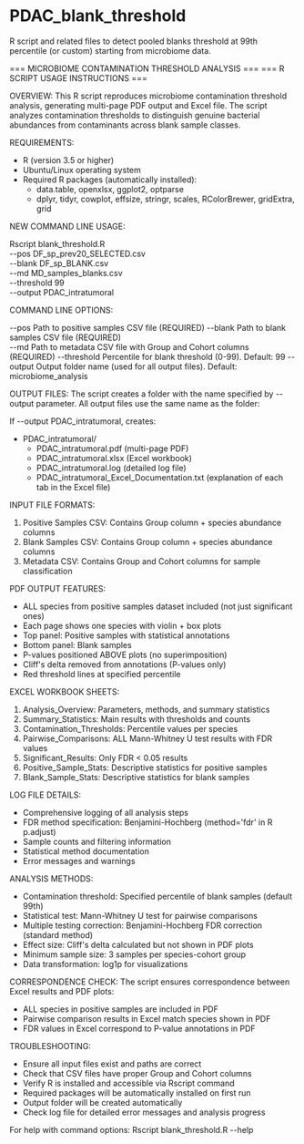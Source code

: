 # PDAC_blank_threshold
R script and related files to detect pooled blanks threshold at 99th percentile (or custom) starting from microbiome data.

=== MICROBIOME CONTAMINATION THRESHOLD ANALYSIS ===
=== R SCRIPT USAGE INSTRUCTIONS ===

OVERVIEW:
This R script reproduces microbiome contamination threshold analysis, generating 
multi-page PDF output and Excel file. The script analyzes contamination thresholds 
to distinguish genuine bacterial abundances from contaminants across blank sample classes.

REQUIREMENTS:
- R (version 3.5 or higher)
- Ubuntu/Linux operating system
- Required R packages (automatically installed):
  - data.table, openxlsx, ggplot2, optparse
  - dplyr, tidyr, cowplot, effsize, stringr, scales, RColorBrewer, gridExtra, grid

NEW COMMAND LINE USAGE:

Rscript blank_threshold.R \
  --pos DF_sp_prev20_SELECTED.csv \
  --blank DF_sp_BLANK.csv \
  --md MD_samples_blanks.csv \
  --threshold 99 \
  --output PDAC_intratumoral


COMMAND LINE OPTIONS:

--pos           Path to positive samples CSV file (REQUIRED)
--blank         Path to blank samples CSV file (REQUIRED)  
--md            Path to metadata CSV file with Group and Cohort columns (REQUIRED)
--threshold     Percentile for blank threshold (0-99). Default: 99
--output        Output folder name (used for all output files). Default: microbiome_analysis

OUTPUT FILES:
The script creates a folder with the name specified by --output parameter.
All output files use the same name as the folder:

If --output PDAC_intratumoral, creates:
- PDAC_intratumoral/
  - PDAC_intratumoral.pdf (multi-page PDF)
  - PDAC_intratumoral.xlsx (Excel workbook)
  - PDAC_intratumoral.log (detailed log file)
  - PDAC_intratumoral_Excel_Documentation.txt (explanation of each tab in the Excel file)

INPUT FILE FORMATS:

1. Positive Samples CSV: Contains Group column + species abundance columns
2. Blank Samples CSV: Contains Group column + species abundance columns  
3. Metadata CSV: Contains Group and Cohort columns for sample classification

PDF OUTPUT FEATURES:

- ALL species from positive samples dataset included (not just significant ones)
- Each page shows one species with violin + box plots
- Top panel: Positive samples with statistical annotations
- Bottom panel: Blank samples
- P-values positioned ABOVE plots (no superimposition)
- Cliff's delta removed from annotations (P-values only)
- Red threshold lines at specified percentile

EXCEL WORKBOOK SHEETS:

1. Analysis_Overview: Parameters, methods, and summary statistics
2. Summary_Statistics: Main results with thresholds and counts
3. Contamination_Thresholds: Percentile values per species
4. Pairwise_Comparisons: ALL Mann-Whitney U test results with FDR values
5. Significant_Results: Only FDR < 0.05 results
6. Positive_Sample_Stats: Descriptive statistics for positive samples
7. Blank_Sample_Stats: Descriptive statistics for blank samples

LOG FILE DETAILS:

- Comprehensive logging of all analysis steps
- FDR method specification: Benjamini-Hochberg (method='fdr' in R p.adjust)
- Sample counts and filtering information
- Statistical method documentation
- Error messages and warnings

ANALYSIS METHODS:

- Contamination threshold: Specified percentile of blank samples (default 99th)
- Statistical test: Mann-Whitney U test for pairwise comparisons
- Multiple testing correction: Benjamini-Hochberg FDR correction (standard method)
- Effect size: Cliff's delta calculated but not shown in PDF plots
- Minimum sample size: 3 samples per species-cohort group
- Data transformation: log1p for visualizations

CORRESPONDENCE CHECK:
The script ensures correspondence between Excel results and PDF plots:
- ALL species in positive samples are included in PDF
- Pairwise comparison results in Excel match species shown in PDF
- FDR values in Excel correspond to P-value annotations in PDF

TROUBLESHOOTING:

- Ensure all input files exist and paths are correct
- Check that CSV files have proper Group and Cohort columns
- Verify R is installed and accessible via Rscript command
- Required packages will be automatically installed on first run
- Output folder will be created automatically
- Check log file for detailed error messages and analysis progress

For help with command options:
Rscript blank_threshold.R --help

